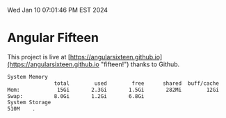 Wed Jan 10 07:01:46 PM EST 2024

# Angular Fifteen


This project is live at [https://angularsixteen.github.io](https://angularsixteen.github.io "fifteen!") thanks to Github.

```bash
System Memory
               total        used        free      shared  buff/cache   available
Mem:            15Gi       2.3Gi       1.5Gi       282Mi        12Gi        12Gi
Swap:          8.0Gi       1.2Gi       6.8Gi
System Storage
510M	.
```
```bash

